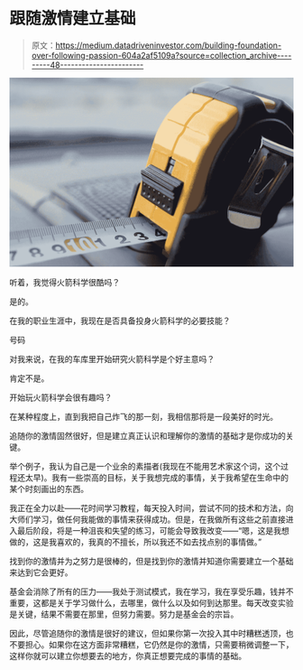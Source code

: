 # 跟随激情建立基础

> 原文：<https://medium.datadriveninvestor.com/building-foundation-over-following-passion-604a2af5109a?source=collection_archive---------48----------------------->

![](img/9c7e6dccc7e6b0bf94d64b7522c4bb50.png)

听着，我觉得火箭科学很酷吗？

是的。

在我的职业生涯中，我现在是否具备投身火箭科学的必要技能？

号码

对我来说，在我的车库里开始研究火箭科学是个好主意吗？

肯定不是。

开始玩火箭科学会很有趣吗？

在某种程度上，直到我把自己炸飞的那一刻，我相信那将是一段美好的时光。

追随你的激情固然很好，但是建立真正认识和理解你的激情的基础才是你成功的关键。

举个例子，我认为自己是一个业余的素描者(我现在不能用艺术家这个词，这个过程还太早)。我有一些崇高的目标，关于我想完成的事情，关于我希望在生命中的某个时刻画出的东西。

我正在全力以赴——花时间学习教程，每天投入时间，尝试不同的技术和方法，向大师们学习，做任何我能做的事情来获得成功。但是，在我做所有这些之前直接进入最后阶段，将是一种沮丧和失望的练习，可能会导致我改变——“嗯，这是我想做的，这是我喜欢的，我真的不擅长，所以我还不如去找点别的事情做。”

找到你的激情并为之努力是很棒的，但是找到你的激情并知道你需要建立一个基础来达到它会更好。

基金会消除了所有的压力——我处于测试模式，我在学习，我在享受乐趣，钱并不重要，这都是关于学习做什么，去哪里，做什么以及如何到达那里。每天改变实验是关键，结果不需要在那里，但努力需要。努力是基金会的宗旨。

因此，尽管追随你的激情是很好的建议，但如果你第一次投入其中时糟糕透顶，也不要担心。如果你在这方面非常糟糕，它仍然是你的激情，只需要稍微调整一下，这样你就可以建立你想要去的地方，你真正想要完成的事情的基础。
